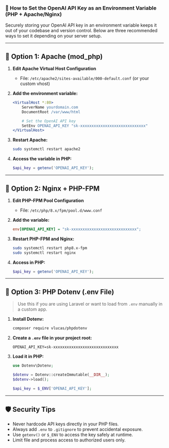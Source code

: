 
### 📘 How to Set the OpenAI API Key as an Environment Variable (PHP + Apache/Nginx)

Securely storing your OpenAI API key in an environment variable keeps it out of your codebase and version control. Below are three recommended ways to set it depending on your server setup.

---

## 🔧 Option 1: Apache (mod_php)

1. **Edit Apache Virtual Host Configuration**
   - File: `/etc/apache2/sites-available/000-default.conf` (or your custom vhost)

2. **Add the environment variable:**
   ```apache
   <VirtualHost *:80>
       ServerName yourdomain.com
       DocumentRoot /var/www/html

       # Set the OpenAI API key
       SetEnv OPENAI_API_KEY "sk-xxxxxxxxxxxxxxxxxxxxxxxxxxxxx"
   </VirtualHost>
   ```

3. **Restart Apache:**
   ```bash
   sudo systemctl restart apache2
   ```

4. **Access the variable in PHP:**
   ```php
   $api_key = getenv('OPENAI_API_KEY');
   ```

---

## 🔧 Option 2: Nginx + PHP-FPM

1. **Edit PHP-FPM Pool Configuration**
   - File: `/etc/php/8.x/fpm/pool.d/www.conf`

2. **Add the variable:**
   ```ini
   env[OPENAI_API_KEY] = "sk-xxxxxxxxxxxxxxxxxxxxxxxxxxxxx";
   ```

3. **Restart PHP-FPM and Nginx:**
   ```bash
   sudo systemctl restart php8.x-fpm
   sudo systemctl restart nginx
   ```

4. **Access in PHP:**
   ```php
   $api_key = getenv('OPENAI_API_KEY');
   ```

---

## 🔧 Option 3: PHP Dotenv (.env File)

> Use this if you are using Laravel or want to load from `.env` manually in a custom app.

1. **Install Dotenv:**
   ```bash
   composer require vlucas/phpdotenv
   ```

2. **Create a `.env` file in your project root:**
   ```
   OPENAI_API_KEY=sk-xxxxxxxxxxxxxxxxxxxxxxxxxxxxx
   ```

3. **Load it in PHP:**
   ```php
   use Dotenv\Dotenv;

   $dotenv = Dotenv::createImmutable(__DIR__);
   $dotenv->load();

   $api_key = $_ENV['OPENAI_API_KEY'];
   ```

---

## 🛡️ Security Tips

- Never hardcode API keys directly in your PHP files.
- Always add `.env` to `.gitignore` to prevent accidental exposure.
- Use `getenv()` or `$_ENV` to access the key safely at runtime.
- Limit file and process access to authorized users only.

